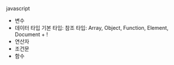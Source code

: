 javascript

- 변수
- 데이터 타입
  기본 타입:
  참조 타입: Array, Object, Function, Element, Document + !
- 연산자
- 조건문
- 함수
